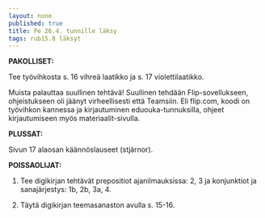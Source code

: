 ```yaml
---
layout: none
published: true
title: Pe 26.4. tunnille läksy
tags: rub15.8 läksyt
---
```

**PAKOLLISET:**

Tee työvihkosta s. 16 vihreä laatikko ja s. 17 violettilaatikko.

Muista palauttaa suullinen tehtävä! Suullinen tehdään Flip-sovellukseen, ohjeistukseen oli jäänyt virheellisesti että Teamsiin. Eli flip.com, koodi on työvihkon kannessa ja kirjautuminen eduouka-tunnuksilla, ohjeet kirjautumiseen myös materiaalit-sivulla.

**PLUSSAT:**

Sivun 17 alaosan käännöslauseet (stjärnor).

**POISSAOLIJAT:**

1. Tee digikirjan tehtävät prepositiot ajanilmauksissa: 2, 3 ja konjunktiot ja sanajärjestys: 1b, 2b, 3a, 4.

2. Täytä digikirjan teemasanaston avulla s. 15-16.
